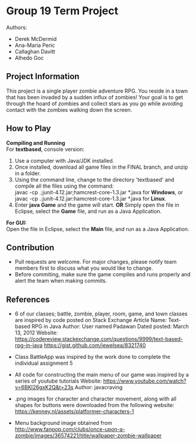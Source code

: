 # Group 19 Term Project
Authors:
- Derek McDermid
- Ana-Maria Peric
- Callaghan Davitt
- Alhedo Goc

## Project Information
This project is a single player zombie adventure RPG. You reside in a town that has been invaded by a sudden influx of zombies! Your goal is to get through the hoard of zombies and collect stars as you go while avoiding contact with the zombies walking down the screen. 


## How to Play
**Compiling and Running**<br />
  For **textbased**, console version: <br />
  1. Use a computer with Java/JDK installed.
  2. Once installed, download all game files in the FINAL branch, and unzip in a folder.
  3. Using the command line, change to the directory 'textbased' and compile all the files using the command: <br />
  javac -cp .;junit-4.12.jar;hamcrest-core-1.3.jar *.java for **Windows**, or <br />
  javac -cp .:junit-4.12.jar:hamcrest-core-1.3.jar *.java for **Linux**.<br />
  4. Enter **java Game** and the game will start.
  **OR**
  Simply open the file in Eclipse, select the **Game** file, and run as a Java Application.
  
  **For GUI:** <br />
  Open the file in Eclipse, select the **Main** file, and run as a Java Application.
  
## Contribution
- Pull requests are welcome. For major changes, please notify team members first to discuss what you would like to change.
- Before commiting, make sure the game compiles and runs properly and alert the team when making commits.

## References
- 6 of our classes; battle, zombie, player, room, game, and town classes are inspired by code posted on Stack Exchange
  Article Name: Text-based RPG in Java
  Author: User named Padawan 
  Dated posted: March 13, 2012
  Website: https://codereview.stackexchange.com/questions/9999/text-based-rpg-in-java 
  https://gist.github.com/jewelsea/8321740

- Class BattleApp was inspired by the work done to complete the individual assignment 5

- All code for constructing the main menu of our game was inspired by a series of youtube tutorials
  Website: https://www.youtube.com/watch?v=6BKI26gxK2Q&t=23s
  Author: javacraving
  
- .png images for character and character movement, along with all shapes for buttons were downloaded from the following website: https://kenney.nl/assets/platformer-characters-1

- Menu background image obtained from http://www.fanpop.com/clubs/once-upon-a-zombie/images/36574221/title/wallpaper-zombie-wallpaper

